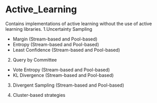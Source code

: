 # Active_Learning
Contains implementations of active learning without the use of active learning libraries.
1.Uncertainty Sampling
- Margin (Stream-based and Pool-based)
- Entropy (Stream-based and Pool-based)
- Least Confidence (Stream-based and Pool-based)

2. Query by Committee
- Vote Entropy (Stream-based and Pool-based)
- KL Divergence (Stream-based and Pool-based)

3. Divergent Sampling (Stream-based and Pool-based)

4. Cluster-based strategies
